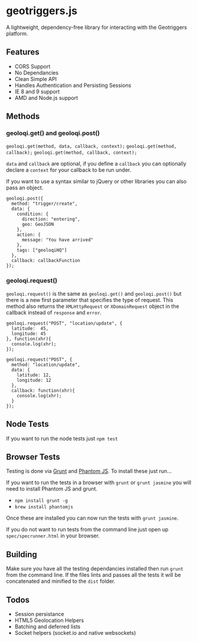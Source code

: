 # geotriggers.js

A lightweight, dependency-free library for interacting with the Geotriggers platform.

## Features

* CORS Support
* No Dependancies
* Clean Simple API
* Handles Authentication and Persisting Sessions
* IE 8 and 9 support
* AMD and Node.js support

## Methods

### geoloqi.get() and geoloqi.post()

`geoloqi.get(method, data, callback, context);`
`geoloqi.get(method, callback);`
`geoloqi.get(method, callback, context);`

`data` and `callback` are optional, if you define a `callback` you can optionally declare a `context` for your callback to be run under.

If you want to use a syntax similar to jQuery or other libraries you can also pass an object.

```
geoloqi.post({
  method: "trigger/create",
  data: {
    condition: {
      direction: "entering",
      geo: GeoJSON
    },
    action: {
      message: "You have arrived"
    },
    tags: ["geoloqiHQ"]
  },
  callback: callbackFunction
});
```

### geoloqi.request()

`geoloqi.request()` is the same as `geoloqi.get()` and `geoloqi.post()` but there is a new first parameter that specifies the type of request. This method also returns the `XMLHttpRequest` or `XDomainRequest` object in the callback instead of `response` and `error`.

```
geoloqi.request("POST", "location/update", {
  latitude:  45,
  longitude: 45
}, function(xhr){
  console.log(xhr);
});
```

```
geoloqi.request("POST", {
  method: "location/update",
  data: {
    latitude: 12,
    longitude: 12
  },
  callback: function(xhr){
    console.log(xhr);
  }
});
```

## Node Tests

If you want to run the node tests just `npm test`

## Browser Tests

Testing is done via [Grunt](http://gruntjs.com/) and [Phantom JS](http://phantomjs.org/). To install these just run...

If you want to run the tests in a browser with `grunt` or `grunt jasmine` you will need to install Phantom JS and grunt.

* `npm install grunt -g`
* `brew install phantomjs`

Once these are installed you can now run the tests with `grunt jasmine`.

If you do not want to run tests from the command line just open up `spec/specrunner.html` in your browser.

## Building

Make sure you have all the testing dependancies installed then run `grunt` from the command line. If the files lints and passes all the tests it will be concatenated and minified to the `dist` folder.

## Todos

* Session persistance
* HTML5 Geolocation Helpers
* Batching and deferred lists
* Socket helpers (socket.io and native websockets)
